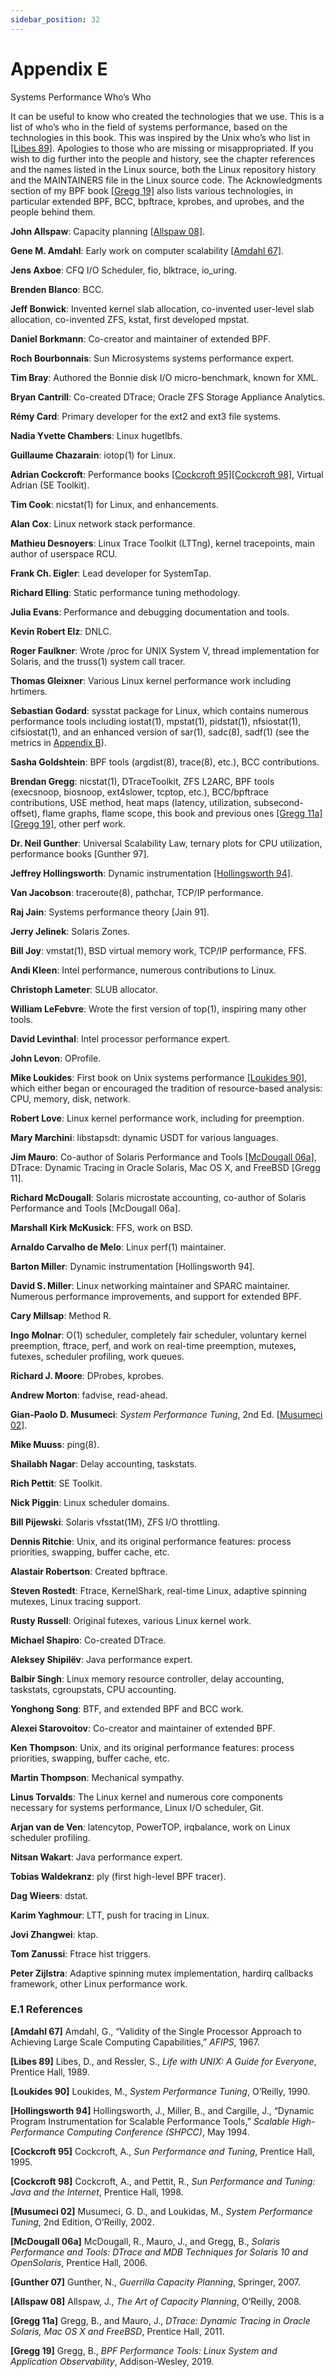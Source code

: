 ```yaml
---
sidebar_position: 32
---
```


# Appendix E

Systems Performance Who’s Who

It can be useful to know who created the technologies that we use. This is a list of who’s who in the field of systems performance, based on the technologies in this book. This was inspired by the Unix who’s who list in [\[Libes 89\]](appe.md). Apologies to those who are missing or misappropriated. If you wish to dig further into the people and history, see the chapter references and the names listed in the Linux source, both the Linux repository history and the MAINTAINERS file in the Linux source code. The Acknowledgments section of my BPF book [\[Gregg 19\]](appe.md) also lists various technologies, in particular extended BPF, BCC, bpftrace, kprobes, and uprobes, and the people behind them.

**John Allspaw**: Capacity planning [\[Allspaw 08\]](appe.md).

**Gene M. Amdahl**: Early work on computer scalability [\[Amdahl 67\]](appe.md).

**Jens Axboe**: CFQ I/O Scheduler, fio, blktrace, io\_uring.

**Brenden Blanco**: BCC.

**Jeff Bonwick**: Invented kernel slab allocation, co-invented user-level slab allocation, co-invented ZFS, kstat, first developed mpstat.

**Daniel Borkmann**: Co-creator and maintainer of extended BPF.

**Roch Bourbonnais**: Sun Microsystems systems performance expert.

**Tim Bray**: Authored the Bonnie disk I/O micro-benchmark, known for XML.

**Bryan Cantrill**: Co-created DTrace; Oracle ZFS Storage Appliance Analytics.

**Rémy Card**: Primary developer for the ext2 and ext3 file systems.

**Nadia Yvette Chambers**: Linux hugetlbfs.

**Guillaume Chazarain**: iotop(1) for Linux.

**Adrian Cockcroft**: Performance books [\[Cockcroft 95\]](appe.md)[\[Cockcroft 98\]](appe.md), Virtual Adrian (SE Toolkit).

**Tim Cook**: nicstat(1) for Linux, and enhancements.

**Alan Cox**: Linux network stack performance.

**Mathieu Desnoyers**: Linux Trace Toolkit (LTTng), kernel tracepoints, main author of userspace RCU.

**Frank Ch. Eigler**: Lead developer for SystemTap.

**Richard Elling**: Static performance tuning methodology.

**Julia Evans**: Performance and debugging documentation and tools.

**Kevin Robert Elz**: DNLC.

**Roger Faulkner**: Wrote /proc for UNIX System V, thread implementation for Solaris, and the truss(1) system call tracer.

**Thomas Gleixner**: Various Linux kernel performance work including hrtimers.

**Sebastian Godard**: sysstat package for Linux, which contains numerous performance tools including iostat(1), mpstat(1), pidstat(1), nfsiostat(1), cifsiostat(1), and an enhanced version of sar(1), sadc(8), sadf(1) (see the metrics in [Appendix B](appb.md)).

**Sasha Goldshtein**: BPF tools (argdist(8), trace(8), etc.), BCC contributions.

**Brendan Gregg**: nicstat(1), DTraceToolkit, ZFS L2ARC, BPF tools (execsnoop, biosnoop, ext4slower, tcptop, etc.), BCC/bpftrace contributions, USE method, heat maps (latency, utilization, subsecond-offset), flame graphs, flame scope, this book and previous ones [\[Gregg 11a\]](appe.md)[\[Gregg 19\]](appe.md), other perf work.

**Dr. Neil Gunther**: Universal Scalability Law, ternary plots for CPU utilization, performance books \[Gunther 97].

**Jeffrey Hollingsworth**: Dynamic instrumentation [\[Hollingsworth 94\]](appe.md).

**Van Jacobson**: traceroute(8), pathchar, TCP/IP performance.

**Raj Jain**: Systems performance theory \[Jain 91].

**Jerry Jelinek**: Solaris Zones.

**Bill Joy**: vmstat(1), BSD virtual memory work, TCP/IP performance, FFS.

**Andi Kleen**: Intel performance, numerous contributions to Linux.

**Christoph Lameter**: SLUB allocator.

**William LeFebvre**: Wrote the first version of top(1), inspiring many other tools.

**David Levinthal**: Intel processor performance expert.

**John Levon**: OProfile.

**Mike Loukides**: First book on Unix systems performance [\[Loukides 90\]](appe.md), which either began or encouraged the tradition of resource-based analysis: CPU, memory, disk, network.

**Robert Love**: Linux kernel performance work, including for preemption.

**Mary Marchini**: libstapsdt: dynamic USDT for various languages.

**Jim Mauro**: Co-author of Solaris Performance and Tools [\[McDougall 06a\]](appe.md), DTrace: Dynamic Tracing in Oracle Solaris, Mac OS X, and FreeBSD \[Gregg 11].

**Richard McDougall**: Solaris microstate accounting, co-author of Solaris Performance and Tools \[McDougall 06a].

**Marshall Kirk McKusick**: FFS, work on BSD.

**Arnaldo Carvalho de Melo**: Linux perf(1) maintainer.

**Barton Miller**: Dynamic instrumentation \[Hollingsworth 94].

**David S. Miller**: Linux networking maintainer and SPARC maintainer. Numerous performance improvements, and support for extended BPF.

**Cary Millsap**: Method R.

**Ingo Molnar**: O(1) scheduler, completely fair scheduler, voluntary kernel preemption, ftrace, perf, and work on real-time preemption, mutexes, futexes, scheduler profiling, work queues.

**Richard J. Moore**: DProbes, kprobes.

**Andrew Morton**: fadvise, read-ahead.

**Gian-Paolo D. Musumeci**: *System Performance Tuning*, 2nd Ed. [\[Musumeci 02\]](appe.md).

**Mike Muuss**: ping(8).

**Shailabh Nagar**: Delay accounting, taskstats.

**Rich Pettit**: SE Toolkit.

**Nick Piggin**: Linux scheduler domains.

**Bill Pijewski**: Solaris vfsstat(1M), ZFS I/O throttling.

**Dennis Ritchie**: Unix, and its original performance features: process priorities, swapping, buffer cache, etc.

**Alastair Robertson**: Created bpftrace.

**Steven Rostedt**: Ftrace, KernelShark, real-time Linux, adaptive spinning mutexes, Linux tracing support.

**Rusty Russell**: Original futexes, various Linux kernel work.

**Michael Shapiro**: Co-created DTrace.

**Aleksey Shipilëv**: Java performance expert.

**Balbir Singh**: Linux memory resource controller, delay accounting, taskstats, cgroupstats, CPU accounting.

**Yonghong Song**: BTF, and extended BPF and BCC work.

**Alexei Starovoitov**: Co-creator and maintainer of extended BPF.

**Ken Thompson**: Unix, and its original performance features: process priorities, swapping, buffer cache, etc.

**Martin Thompson**: Mechanical sympathy.

**Linus Torvalds**: The Linux kernel and numerous core components necessary for systems performance, Linux I/O scheduler, Git.

**Arjan van de Ven**: latencytop, PowerTOP, irqbalance, work on Linux scheduler profiling.

**Nitsan Wakart**: Java performance expert.

**Tobias Waldekranz**: ply (first high-level BPF tracer).

**Dag Wieers**: dstat.

**Karim Yaghmour**: LTT, push for tracing in Linux.

**Jovi Zhangwei**: ktap.

**Tom Zanussi**: Ftrace hist triggers.

**Peter Zijlstra**: Adaptive spinning mutex implementation, hardirq callbacks framework, other Linux performance work.

### E.1 References

**\[Amdahl 67]** Amdahl, G., “Validity of the Single Processor Approach to Achieving Large Scale Computing Capabilities,” *AFIPS*, 1967.

**\[Libes 89]** Libes, D., and Ressler, S., *Life with UNIX: A Guide for Everyone*, Prentice Hall, 1989.

**\[Loukides 90]** Loukides, M., *System Performance Tuning*, O’Reilly, 1990.

**\[Hollingsworth 94]** Hollingsworth, J., Miller, B., and Cargille, J., “Dynamic Program Instrumentation for Scalable Performance Tools,” *Scalable High-Performance Computing Conference (SHPCC)*, May 1994.

**\[Cockcroft 95]** Cockcroft, A., *Sun Performance and Tuning*, Prentice Hall, 1995.

**\[Cockcroft 98]** Cockcroft, A., and Pettit, R., *Sun Performance and Tuning: Java and the Internet*, Prentice Hall, 1998.

**\[Musumeci 02]** Musumeci, G. D., and Loukidas, M., *System Performance Tuning*, 2nd Edition, O’Reilly, 2002.

**\[McDougall 06a]** McDougall, R., Mauro, J., and Gregg, B., *Solaris Performance and Tools: DTrace and MDB Techniques for Solaris 10 and OpenSolaris*, Prentice Hall, 2006.

**\[Gunther 07]** Gunther, N., *Guerrilla Capacity Planning*, Springer, 2007.

**\[Allspaw 08]** Allspaw, J., *The Art of Capacity Planning*, O’Reilly, 2008.

**\[Gregg 11a]** Gregg, B., and Mauro, J., *DTrace: Dynamic Tracing in Oracle Solaris, Mac OS X and FreeBSD*, Prentice Hall, 2011.

**\[Gregg 19]** Gregg, B., *BPF Performance Tools: Linux System and Application Observability*, Addison-Wesley, 2019.
